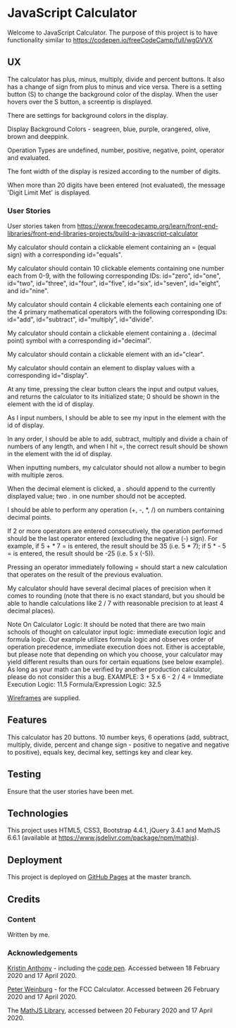 # JavaScript Calculator

Welcome to JavaScript Calculator.  The purpose of this project is to have functionality similar to
https://codepen.io/freeCodeCamp/full/wgGVVX

## UX

The calculator has plus, minus, multiply, divide and percent buttons.  It also has a change of sign from plus to minus and vice versa.
There is a setting button (S) to change the background color of the display.  When the user hovers over the S
button, a screentip is displayed.

There are settings for background colors in the display.

Display Background Colors - seagreen, blue, purple, orangered, olive, brown and deeppink.

Operation Types are undefined, number, positive, negative, point, operator and evaluated.

The font width of the display is resized according to the number of digits. 

When more than 20 digits have been entered (not evaluated), the message 'Digit Limit Met' is displayed.

### User Stories

User stories taken from https://www.freecodecamp.org/learn/front-end-libraries/front-end-libraries-projects/build-a-javascript-calculator

My calculator should contain a clickable element containing an = (equal sign) with a corresponding id="equals".

My calculator should contain 10 clickable elements containing one number each from 0-9, with the following
corresponding IDs: id="zero", id="one", id="two", id="three", id="four", id="five", id="six", id="seven", id="eight", and id="nine".

My calculator should contain 4 clickable elements each containing one of the 4 primary
mathematical operators with the following corresponding IDs: id="add", id="subtract", id="multiply", id="divide".

My calculator should contain a clickable element containing a . (decimal point) symbol with a corresponding id="decimal".

My calculator should contain a clickable element with an id="clear".

My calculator should contain an element to display values with a corresponding id="display".

At any time, pressing the clear button clears the input and output values,
and returns the calculator to its initialized state; 0 should be shown in the element with the id of display.

As I input numbers, I should be able to see my input in the element with the id of display.

In any order, I should be able to add, subtract, 
multiply and divide a chain of numbers of any length, and when I hit =, the correct result should be shown in the element with the id of display.

When inputting numbers, my calculator should not allow a number to begin with multiple zeros.

When the decimal element is clicked, a . should append to the currently displayed value; two . in one number should not be accepted.

I should be able to perform any operation (+, -, *, /) on numbers containing decimal points.

If 2 or more operators are entered consecutively, the operation performed should be the last operator entered (excluding the negative (-) sign).
For example, if 5 + * 7 = is entered, the result should be 35 (i.e. 5 * 7); if 5 * - 5 = is entered, the result should be -25 (i.e. 5 x (-5)).

Pressing an operator immediately following = should start a new calculation that operates on the result of the previous evaluation.

My calculator should have several decimal places of precision when it comes to rounding (note that there is no exact standard,
but you should be able to handle calculations like 2 / 7 with reasonable precision to at least 4 decimal places).

Note On Calculator Logic: It should be noted that there are two main schools of thought on calculator input logic: immediate execution logic and formula logic. Our example utilizes formula logic and observes order of operation precedence, immediate execution does not. Either is acceptable, but please note that depending on which you choose, your calculator may yield different results than ours for certain equations (see below example). As long as your math can be verified by another production calculator, please do not consider this a bug.
EXAMPLE: 3 + 5 x 6 - 2 / 4 =
Immediate Execution Logic: 11.5
Formula/Expression Logic: 32.5

[Wireframes](wireframes/wireframe-js-calculator.png) are supplied.

## Features

This calculator has 20 buttons.  10 number keys, 6 operations (add, subtract, multiply, divide, percent
and change sign - positive to negative and negative to positive), equals key, decimal key, settings key and clear key.

## Testing

Ensure that the user stories have been met. 

## Technologies

This project uses HTML5, CSS3, Bootstrap 4.4.1, jQuery 3.4.1 and MathJS 6.6.1 (available at https://www.jsdelivr.com/package/npm/mathjs).

## Deployment

This project is deployed on [GitHub Pages](https://derektypist.github.io/js-calculator) at the master branch.


## Credits

### Content

Written by me.

### Acknowledgements

[Kristin Anthony](https://www.knanthony.com/blog/free-code-camp-calculator) - including the [code pen](https://codepen.io/anthkris/pen/vLdgev).
Accessed between 18 February 2020 and 17 April 2020.

[Peter Weinburg](https://github.com/no-stack-dub-sack/FCC-Calculator) - for the FCC Calculator.  Accessed between 26 February 2020 and 17 April 2020.

The [MathJS Library](https://mathjs.org/index.html), accessed between 20 Feburary 2020 and 17 April 2020.








